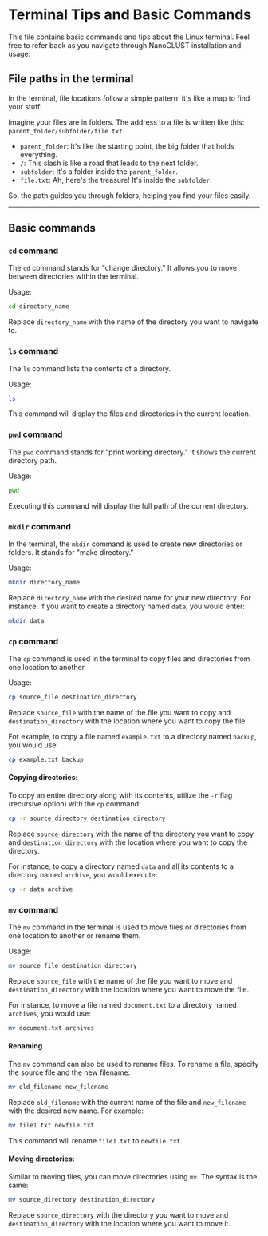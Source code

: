 # Terminal Tips and Basic Commands
This file contains basic commands and tips about the Linux terminal.
Feel free to refer back as you navigate through NanoCLUST installation and usage.

## File paths in the terminal

In the terminal, file locations follow a simple pattern: it's like a map to find your stuff!

Imagine your files are in folders. The address to a file is written like this: `parent_folder/subfolder/file.txt`.

- `parent_folder`: It's like the starting point, the big folder that holds everything.
- `/`: This slash is like a road that leads to the next folder.
- `subfolder`: It's a folder inside the `parent_folder`.
- `file.txt`: Ah, here's the treasure! It's inside the `subfolder`.

So, the path guides you through folders, helping you find your files easily.

---

## Basic commands

### `cd` command

The `cd` command stands for "change directory." It allows you to move between directories within the terminal.

Usage:
```bash
cd directory_name
```

Replace `directory_name` with the name of the directory you want to navigate to.

### `ls` command

The `ls` command lists the contents of a directory.

Usage:
```bash
ls
```

This command will display the files and directories in the current location.

### `pwd` command

The `pwd` command stands for "print working directory." It shows the current directory path.

Usage:
```bash
pwd
```

Executing this command will display the full path of the current directory.

### `mkdir` command

In the terminal, the `mkdir` command is used to create new directories or folders. It stands for "make directory."

Usage:
```bash
mkdir directory_name
```

Replace `directory_name` with the desired name for your new directory. For instance, if you want to create a directory named `data`, you would enter:

```bash
mkdir data
```

### `cp` command

The `cp` command is used in the terminal to copy files and directories from one location to another.

Usage:
```bash
cp source_file destination_directory
```

Replace `source_file` with the name of the file you want to copy and `destination_directory` with the location where you want to copy the file.

For example, to copy a file named `example.txt` to a directory named `backup`, you would use:

```bash
cp example.txt backup
```

#### Copying directories:

To copy an entire directory along with its contents, utilize the `-r` flag (recursive option) with the `cp` command:

```bash
cp -r source_directory destination_directory
```

Replace `source_directory` with the name of the directory you want to copy and `destination_directory` with the location where you want to copy the directory.

For instance, to copy a directory named `data` and all its contents to a directory named `archive`, you would execute:

```bash
cp -r data archive
```
### `mv` command

The `mv` command in the terminal is used to move files or directories from one location to another or rename them.

Usage:
```bash
mv source_file destination_directory
```

Replace `source_file` with the name of the file you want to move and `destination_directory` with the location where you want to move the file.

For instance, to move a file named `document.txt` to a directory named `archives`, you would use:

```bash
mv document.txt archives
```

#### Renaming

The `mv` command can also be used to rename files. To rename a file, specify the source file and the new filename:

```bash
mv old_filename new_filename
```

Replace `old_filename` with the current name of the file and `new_filename` with the desired new name. For example:

```bash
mv file1.txt newfile.txt
```

This command will rename `file1.txt` to `newfile.txt`.

#### Moving directories:

Similar to moving files, you can move directories using `mv`. The syntax is the same:

```bash
mv source_directory destination_directory
```

Replace `source_directory` with the directory you want to move and `destination_directory` with the location where you want to move it.

